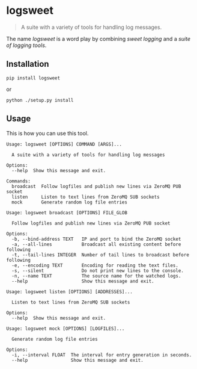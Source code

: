 logsweet
========

>    A suite with a variety of tools for handling log messages.

The name _logsweet_ is a word play by combining
_sweet logging_ and a _suite of logging tools_.

## Installation

~~~
pip install logsweet
~~~

or

~~~
python ./setup.py install
~~~

## Usage

This is how you can use this tool.

~~~
Usage: logsweet [OPTIONS] COMMAND [ARGS]...

  A suite with a variety of tools for handling log messages

Options:
  --help  Show this message and exit.

Commands:
  broadcast  Follow logfiles and publish new lines via ZeroMQ PUB socket
  listen     Listen to text lines from ZeroMQ SUB sockets
  mock       Generate random log file entries
~~~

~~~
Usage: logsweet broadcast [OPTIONS] FILE_GLOB

  Follow logfiles and publish new lines via ZeroMQ PUB socket

Options:
  -b, --bind-address TEXT   IP and port to bind the ZeroMQ socket
  -a, --all-lines           Broadcast all existing content before following
  -t, --tail-lines INTEGER  Number of tail lines to broadcast before following
  -e, --encoding TEXT       Encoding for reading the text files.
  -s, --silent              Do not print new lines to the console.
  -n, --name TEXT           The source name for the watched logs.
  --help                    Show this message and exit.
~~~

~~~
Usage: logsweet listen [OPTIONS] [ADDRESSES]...

  Listen to text lines from ZeroMQ SUB sockets

Options:
  --help  Show this message and exit.
~~~

~~~
Usage: logsweet mock [OPTIONS] [LOGFILES]...

  Generate random log file entries

Options:
  -i, --interval FLOAT  The interval for entry generation in seconds.
  --help                Show this message and exit.
~~~

